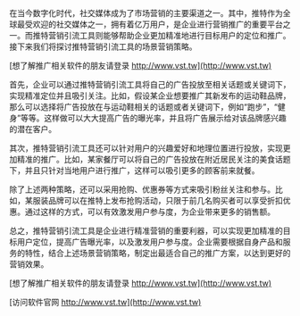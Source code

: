 在当今数字化时代，社交媒体成为了市场营销的主要渠道之一。其中，推特作为全球最受欢迎的社交媒体之一，拥有着亿万用户，是企业进行营销推广的重要平台之一。而推特营销引流工具则能够帮助企业更加精准地进行目标用户的定位和推广。接下来我们将探讨推特营销引流工具的场景营销策略。

[想了解推广相关软件的朋友请登录 http://www.vst.tw](http://www.vst.tw)

首先，企业可以通过推特营销引流工具将自己的广告投放至相关话题或关键词下，实现精准定位并且吸引关注。比如，假设某企业想要推广其新发布的运动鞋品牌，那么可以选择将广告投放在与运动鞋相关的话题或者关键词下，例如“跑步”，“健身”等等。这样做可以大大提高广告的曝光率，并且将广告展示给对该品牌感兴趣的潜在客户。

其次，推特营销引流工具还可以针对用户的兴趣爱好和地理位置进行投放，实现更加精准的推广。比如，某家餐厅可以将自己的广告投放在附近居民关注的美食话题下，并且只针对当地用户进行推广，这样可以吸引更多的顾客前来就餐。

除了上述两种策略，还可以采用抢购、优惠券等方式来吸引粉丝关注和参与。比如，某服装品牌可以在推特上发布抢购活动，只限于前几名购买者可以享受折扣优惠。通过这样的方式，可以有效激发用户参与度，为企业带来更多的销售额。

总之，推特营销引流工具是企业进行精准营销的重要利器，可以实现更加精准的目标用户定位，提高广告曝光率，以及激发用户参与度。企业需要根据自身产品和服务的特性，结合上述场景营销策略，制定出最适合自己的推广方案，以达到更好的营销效果。

[想了解推广相关软件的朋友请登录 http://www.vst.tw](http://www.vst.tw)


[访问软件官网 http://www.vst.tw](http://www.vst.tw)
